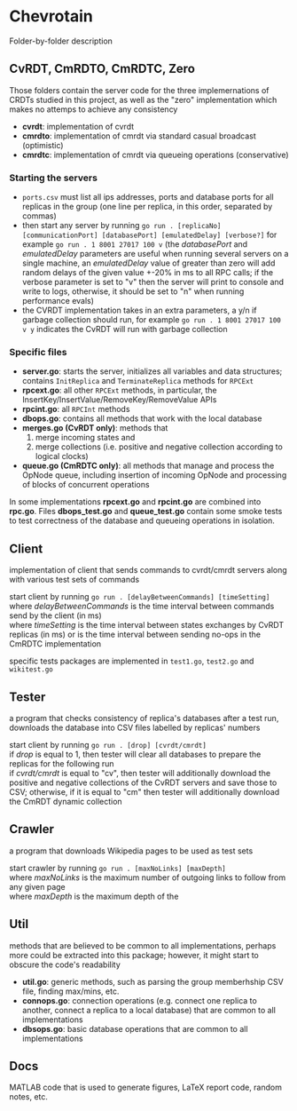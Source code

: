 # Chevrotain
Folder-by-folder description

## CvRDT, CmRDTO, CmRDTC, Zero
Those folders contain the server code for the three implemernations of CRDTs studied in this project, as well as the "zero" implementation which makes no attemps to achieve any consistency

* **cvrdt**: implementation of cvrdt
* **cmrdto**: implementation of cmrdt via standard casual broadcast (optimistic)
* **cmrdtc**: implementation of cmrdt via queueing operations (conservative)

### Starting the servers
* `ports.csv` must list all ips addresses, ports and database ports for all replicas in the group (one line per replica, in this order, separated by commas)
* then start any server by running `go run . [replicaNo] [communicationPort] [databasePort] [emulatedDelay] [verbose?]`
for example `go run . 1 8001 27017 100 v` (the *databasePort* and *emulatedDelay* parameters are useful when running several servers on a single machine, an *emulatedDelay* value of greater than zero will add random delays of the given value +-20% in ms to all RPC calls; if the verbose parameter is set to "v" then the server will print to console and write to logs, otherwise, it should be set to "n" when running performance evals)
* the CVRDT implementation takes in an extra parameters, a y/n if garbage collection should run, for example `go run . 1 8001 27017 100 v y` indicates the CvRDT will run with garbage collection

### Specific files
* **server.go**: starts the server, initializes all variables and data structures; contains `InitReplica` and `TerminateReplica` methods for `RPCExt`
* **rpcext.go**: all other `RPCExt` methods, in particular, the InsertKey/InsertValue/RemoveKey/RemoveValue APIs
* **rpcint.go**: all `RPCInt` methods
* **dbops.go**: contains all methods that work with the local database
* **merges.go (CvRDT only)**: methods that
    1. merge incoming states and
    2. merge collections (i.e. positive and negative collection according to logical clocks)
* **queue.go (CmRDTC only)**: all methods that manage and process the OpNode queue, including insertion of incoming OpNode and processing of blocks of concurrent operations

In some implementations **rpcext.go** and **rpcint.go** are combined into **rpc.go**. Files **dbops_test.go** and **queue_test.go** contain some smoke tests to test correctness of the database and queueing operations in isolation.

## Client
implementation of client that sends commands to cvrdt/cmrdt servers along with various test sets of commands

start client by running `go run . [delayBetweenCommands] [timeSetting]` \
where *delayBetweenCommands* is the time interval between commands send by the client (in ms) \
where *timeSetting* is the time interval between states exchanges by CvRDT replicas (in ms) or is the time interval between sending no-ops in the CmRDTC implementation

specific tests packages are implemented in `test1.go`, `test2.go` and `wikitest.go`

## Tester
a program that checks consistency of replica's databases after a test run, downloads the database into CSV files labelled by replicas' numbers

start client by running `go run . [drop] [cvrdt/cmrdt]` \
if *drop* is equal to 1, then tester will clear all databases to prepare the replicas for the following run \
if *cvrdt/cmrdt* is equal to "cv", then tester will additionally download the positive and negative collections of the CvRDT servers and save those to CSV; otherwise, if it is equal to "cm" then tester will additionally download the CmRDT dynamic collection

## Crawler
a program that downloads Wikipedia pages to be used as test sets

start crawler by running `go run . [maxNoLinks] [maxDepth]` \
where *maxNoLinks* is the maximum number of outgoing links to follow from any given page \
where *maxDepth* is the maximum depth of the 

## Util
methods that are believed to be common to all implementations, perhaps more could be extracted into this package; however, it might start to obscure the code's readability

* **util.go**: generic methods, such as parsing the group memberhship CSV file, finding max/mins, etc.
* **connops.go**: connection operations (e.g. connect one replica to another, connect a replica to a local database) that are common to all implementations
* **dbsops.go**: basic database operations that are common to all implementations

## Docs
MATLAB code that is used to generate figures, LaTeX report code, random notes, etc.
